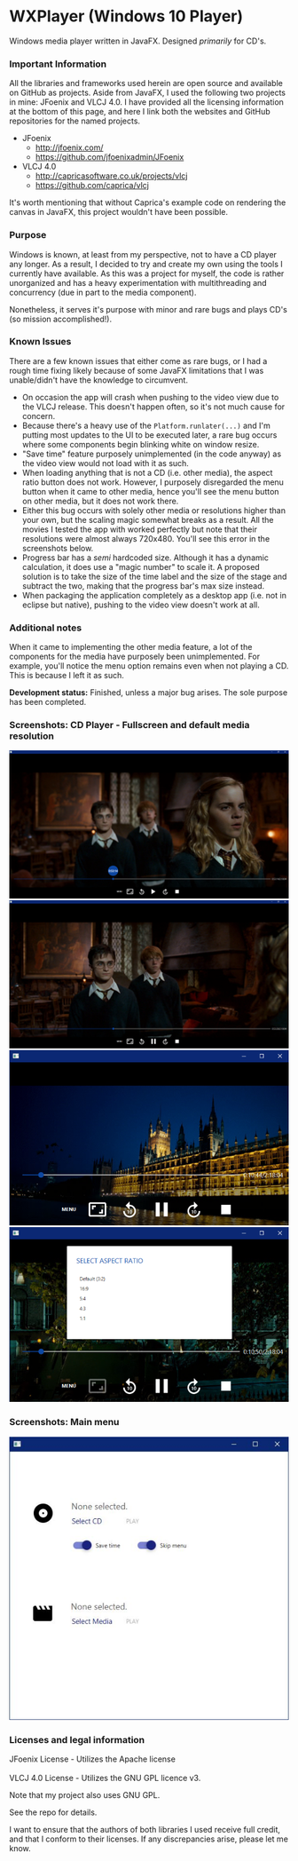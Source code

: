 # WXPlayer (Windows 10 Player)
Windows media player written in JavaFX. Designed *primarily* for CD's.

### Important Information
All the libraries and frameworks used herein are open source and available on GitHub as projects. Aside from JavaFX, 
I used the following two projects in mine: JFoenix and VLCJ 4.0. I have provided all the licensing information at the bottom
of this page, and here I link both the websites and GitHub repositories for the named projects.
* JFoenix
  - http://jfoenix.com/
  - https://github.com/jfoenixadmin/JFoenix
* VLCJ 4.0
  - http://capricasoftware.co.uk/projects/vlcj
  - https://github.com/caprica/vlcj
  
It's worth mentioning that without Caprica's example code on rendering the canvas in JavaFX, this project wouldn't have been possible.

### Purpose
Windows is known, at least from my perspective, not to have a CD player any longer. As a result, I decided to try and create my own using
the tools I currently have available. As this was a project for myself, the code is rather unorganized and has a heavy experimentation
with multithreading and concurrency (due in part to the media component).

Nonetheless, it serves it's purpose with minor and rare bugs and plays CD's (so mission accomplished!). 

### Known Issues
There are a few known issues that either come as rare bugs, or I had a rough time fixing likely because of some JavaFX limitations
that I was unable/didn't have the knowledge to circumvent.
* On occasion the app will crash when pushing to the video view due to the VLCJ release. This doesn't happen often, so it's not much cause for concern.
* Because there's a heavy use of the ```Platform.runlater(...)``` and I'm putting most updates to the UI to be executed later, a rare bug occurs where some components begin blinking white on window resize.
* "Save time" feature purposely unimplemented (in the code anyway) as the video view would not load with it as such.
* When loading anything that is not a CD (i.e. other media), the aspect ratio button does not work. However, I purposely disregarded the menu button when it came to other media, hence you'll see the menu button on other media, but it does not work there.
* Either this bug occurs with solely other media or resolutions higher than your own, but the scaling magic somewhat breaks as a result. All the movies I tested the app with worked perfectly but note that their resolutions were almost always 720x480. You'll see this error in the screenshots below.
* Progress bar has a *semi* hardcoded size. Although it has a dynamic calculation, it does use a "magic number" to scale it. A proposed solution is to take the size of the time label and the size of the stage and subtract the two, making that the progress bar's max size instead. 
* When packaging the application completely as a desktop app (i.e. not in eclipse but native), pushing to the video view doesn't work at all.

### Additional notes
When it came to implementing the other media feature, a lot of the components for the media have purposely been unimplemented. For example, you'll notice the menu option remains even when not playing a CD. This is because I left it as such.

**Development status:** Finished, unless a major bug arises. The sole purpose has been completed. 

### Screenshots: CD Player - Fullscreen and default media resolution

<img src="assets/Screenshot%208_15_2019%208_27_07%20PM.png"></img>
<img src="assets/Screenshot%208_15_2019%208_27_15%20PM.png"></img>
<img src="assets/Screenshot%208_16_2019%201_32_20%20PM.png"></img>
<img src="assets/Screenshot%208_16_2019%201_32_25%20PM.png"></img>


### Screenshots: Main menu

<img src="assets/main_menu.JPG"></img>

### Licenses and legal information
JFoenix License - Utilizes the Apache license <br></br>
VLCJ 4.0 License - Utilizes the GNU GPL licence v3. 

Note that my project also uses GNU GPL.

See the repo for details.

I want to ensure that the authors of both libraries I used receive full credit, and that I conform to their licenses. If any discrepancies arise, please let me know.


